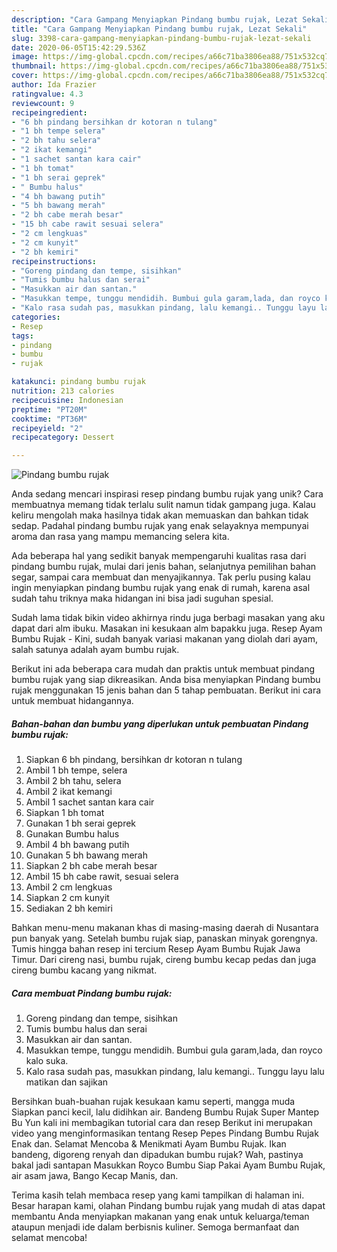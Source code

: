 ```yaml
---
description: "Cara Gampang Menyiapkan Pindang bumbu rujak, Lezat Sekali"
title: "Cara Gampang Menyiapkan Pindang bumbu rujak, Lezat Sekali"
slug: 3398-cara-gampang-menyiapkan-pindang-bumbu-rujak-lezat-sekali
date: 2020-06-05T15:42:29.536Z
image: https://img-global.cpcdn.com/recipes/a66c71ba3806ea88/751x532cq70/pindang-bumbu-rujak-foto-resep-utama.jpg
thumbnail: https://img-global.cpcdn.com/recipes/a66c71ba3806ea88/751x532cq70/pindang-bumbu-rujak-foto-resep-utama.jpg
cover: https://img-global.cpcdn.com/recipes/a66c71ba3806ea88/751x532cq70/pindang-bumbu-rujak-foto-resep-utama.jpg
author: Ida Frazier
ratingvalue: 4.3
reviewcount: 9
recipeingredient:
- "6 bh pindang bersihkan dr kotoran n tulang"
- "1 bh tempe selera"
- "2 bh tahu selera"
- "2 ikat kemangi"
- "1 sachet santan kara cair"
- "1 bh tomat"
- "1 bh serai geprek"
- " Bumbu halus"
- "4 bh bawang putih"
- "5 bh bawang merah"
- "2 bh cabe merah besar"
- "15 bh cabe rawit sesuai selera"
- "2 cm lengkuas"
- "2 cm kunyit"
- "2 bh kemiri"
recipeinstructions:
- "Goreng pindang dan tempe, sisihkan"
- "Tumis bumbu halus dan serai"
- "Masukkan air dan santan."
- "Masukkan tempe, tunggu mendidih. Bumbui gula garam,lada, dan royco kalo suka."
- "Kalo rasa sudah pas, masukkan pindang, lalu kemangi.. Tunggu layu lalu matikan dan sajikan"
categories:
- Resep
tags:
- pindang
- bumbu
- rujak

katakunci: pindang bumbu rujak 
nutrition: 213 calories
recipecuisine: Indonesian
preptime: "PT20M"
cooktime: "PT36M"
recipeyield: "2"
recipecategory: Dessert

---
```



![Pindang bumbu rujak](https://img-global.cpcdn.com/recipes/a66c71ba3806ea88/751x532cq70/pindang-bumbu-rujak-foto-resep-utama.jpg)

Anda sedang mencari inspirasi resep pindang bumbu rujak yang unik? Cara membuatnya memang tidak terlalu sulit namun tidak gampang juga. Kalau keliru mengolah maka hasilnya tidak akan memuaskan dan bahkan tidak sedap. Padahal pindang bumbu rujak yang enak selayaknya mempunyai aroma dan rasa yang mampu memancing selera kita.

Ada beberapa hal yang sedikit banyak mempengaruhi kualitas rasa dari pindang bumbu rujak, mulai dari jenis bahan, selanjutnya pemilihan bahan segar, sampai cara membuat dan menyajikannya. Tak perlu pusing kalau ingin menyiapkan pindang bumbu rujak yang enak di rumah, karena asal sudah tahu triknya maka hidangan ini bisa jadi suguhan spesial.

Sudah lama tidak bikin video akhirnya rindu juga berbagi masakan yang aku dapat dari alm ibuku. Masakan ini kesukaan alm bapakku juga. Resep Ayam Bumbu Rujak - Kini, sudah banyak variasi makanan yang diolah dari ayam, salah satunya adalah ayam bumbu rujak.


Berikut ini ada beberapa cara mudah dan praktis untuk membuat pindang bumbu rujak yang siap dikreasikan. Anda bisa menyiapkan Pindang bumbu rujak menggunakan 15 jenis bahan dan 5 tahap pembuatan. Berikut ini cara untuk membuat hidangannya.

<!--inarticleads1-->

##### Bahan-bahan dan bumbu yang diperlukan untuk pembuatan Pindang bumbu rujak:

1. Siapkan 6 bh pindang, bersihkan dr kotoran n tulang
1. Ambil 1 bh tempe, selera
1. Ambil 2 bh tahu, selera
1. Ambil 2 ikat kemangi
1. Ambil 1 sachet santan kara cair
1. Siapkan 1 bh tomat
1. Gunakan 1 bh serai geprek
1. Gunakan  Bumbu halus
1. Ambil 4 bh bawang putih
1. Gunakan 5 bh bawang merah
1. Siapkan 2 bh cabe merah besar
1. Ambil 15 bh cabe rawit, sesuai selera
1. Ambil 2 cm lengkuas
1. Siapkan 2 cm kunyit
1. Sediakan 2 bh kemiri


Bahkan menu-menu makanan khas di masing-masing daerah di Nusantara pun banyak yang. Setelah bumbu rujak siap, panaskan minyak gorengnya. Tumis hingga bahan resep ini tercium Resep Ayam Bumbu Rujak Jawa Timur. Dari cireng nasi, bumbu rujak, cireng bumbu kecap pedas dan juga cireng bumbu kacang yang nikmat. 

<!--inarticleads2-->

##### Cara membuat Pindang bumbu rujak:

1. Goreng pindang dan tempe, sisihkan
1. Tumis bumbu halus dan serai
1. Masukkan air dan santan.
1. Masukkan tempe, tunggu mendidih. Bumbui gula garam,lada, dan royco kalo suka.
1. Kalo rasa sudah pas, masukkan pindang, lalu kemangi.. Tunggu layu lalu matikan dan sajikan


Bersihkan buah-buahan rujak kesukaan kamu seperti, mangga muda Siapkan panci kecil, lalu didihkan air. Bandeng Bumbu Rujak Super Mantep Bu Yun kali ini membagikan tutorial cara dan resep Berikut ini merupakan video yang menginformasikan tentang Resep Pepes Pindang Bumbu Rujak Enak dan. Selamat Mencoba &amp; Menikmati Ayam Bumbu Rujak. Ikan bandeng, digoreng renyah dan dipadukan bumbu rujak? Wah, pastinya bakal jadi santapan Masukkan Royco Bumbu Siap Pakai Ayam Bumbu Rujak, air asam jawa, Bango Kecap Manis, dan. 

Terima kasih telah membaca resep yang kami tampilkan di halaman ini. Besar harapan kami, olahan Pindang bumbu rujak yang mudah di atas dapat membantu Anda menyiapkan makanan yang enak untuk keluarga/teman ataupun menjadi ide dalam berbisnis kuliner. Semoga bermanfaat dan selamat mencoba!
